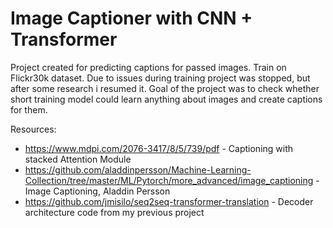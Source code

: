 # Image Captioner with CNN + Transformer

Project created for predicting captions for passed images. Train on Flickr30k dataset. Due to issues during training project was stopped, but after some research i resumed it. Goal of the project was to check whether short training model could learn anything about images and create captions for them.

Resources:
- https://www.mdpi.com/2076-3417/8/5/739/pdf - Captioning with stacked Attention Module
- https://github.com/aladdinpersson/Machine-Learning-Collection/tree/master/ML/Pytorch/more_advanced/image_captioning - Image Captioning, Aladdin Persson
- https://github.com/jmisilo/seq2seq-transformer-translation - Decoder architecture code from my previous project